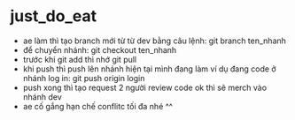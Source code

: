 # just_do_eat
+ ae làm thì tạo branch mới từ từ dev bằng câu lệnh: git branch ten_nhanh
+ để chuyển nhánh: git checkout ten_nhanh
+ trước khi git add thì nhớ git pull 
+ khi push thì push lên nhánh hiện tại mình đang làm ví dụ đang code ở nhánh log in: git push origin login 
+ push xong thì tạo request 2 người review code ok thì sẽ merch vào nhánh dev 
+ ae cố gắng hạn chế conflitc tối đa nhé ^^
